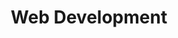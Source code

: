 ---
layout: grid
title: Web Development
description: >
    Posts in Web Development category
slug: WebDev
permalink: webdev
---